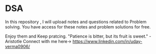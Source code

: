 # DSA
In this repository , I will upload notes and questions related to Problem solving.
You have access for these notes and problem solutions for free.

Enjoy them and Keep pratcing.
"Patience is bitter, but its fruit is sweet." - Aristotle
Connect with me here-> 
https://www.linkedin.com/in/uday-verma0906/
